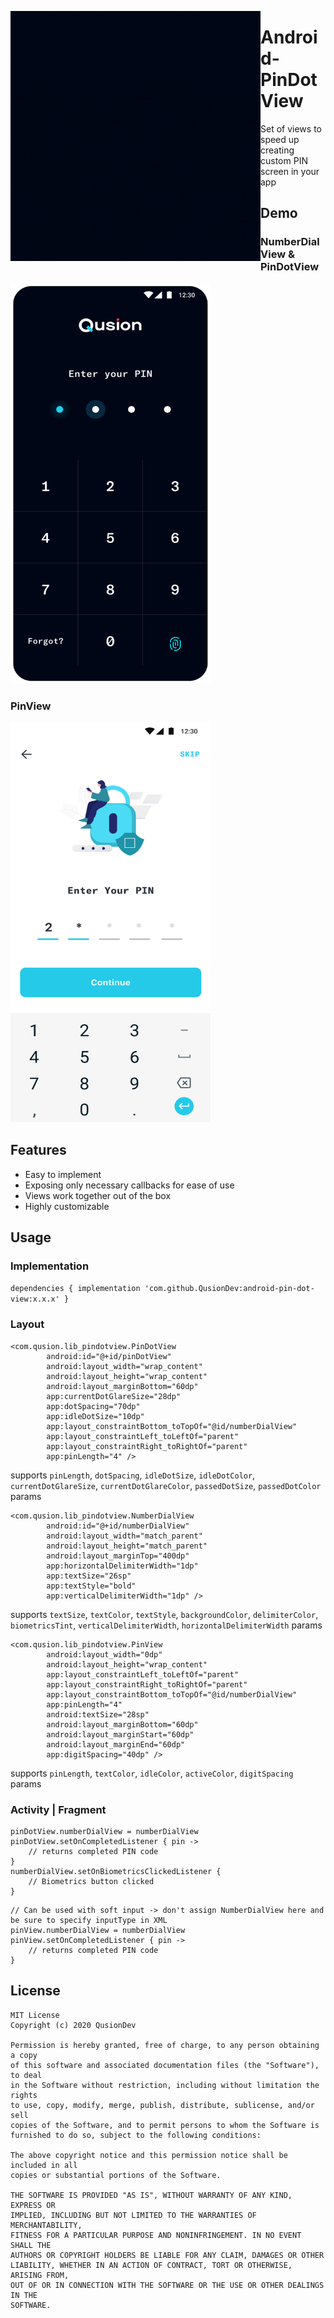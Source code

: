 <p>
<img align="left" width="400" height="400" src="demo.gif" alt="demo" />
<p><h1 align="left">Android-PinDotView</h1></p>
Set of views to speed up creating custom PIN screen in your app
</p>

<p align="left">
<h2> Demo </h2>
<h3> NumberDialView & PinDotView </h3>

<img src="screen-1.png" alt="screen-1" width="320" height="640">
<h3> PinView </h3>

<img src="screen-2.png" alt="screen-2" width="320" height="640">

</p>


## Features
- Easy to implement
- Exposing only necessary callbacks for ease of use
- Views work together out of the box
- Highly customizable

## Usage
### Implementation
`dependencies {
    implementation 'com.github.QusionDev:android-pin-dot-view:x.x.x'
}`

### Layout
```
<com.qusion.lib_pindotview.PinDotView
        android:id="@+id/pinDotView"
        android:layout_width="wrap_content"
        android:layout_height="wrap_content"
        android:layout_marginBottom="60dp"
        app:currentDotGlareSize="28dp"
        app:dotSpacing="70dp"
        app:idleDotSize="10dp"
        app:layout_constraintBottom_toTopOf="@id/numberDialView"
        app:layout_constraintLeft_toLeftOf="parent"
        app:layout_constraintRight_toRightOf="parent"
        app:pinLength="4" />
```
supports `pinLength`, `dotSpacing`, `idleDotSize`, `idleDotColor`, `currentDotGlareSize`, `currentDotGlareColor`, `passedDotSize`, `passedDotColor` params
 
```
<com.qusion.lib_pindotview.NumberDialView
        android:id="@+id/numberDialView"
        android:layout_width="match_parent"
        android:layout_height="match_parent"
        android:layout_marginTop="400dp"
        app:horizontalDelimiterWidth="1dp"
        app:textSize="26sp"
        app:textStyle="bold"
        app:verticalDelimiterWidth="1dp" />
```
supports `textSize`, `textColor`, `textStyle`, `backgroundColor`, `delimiterColor`, `biometricsTint`, `verticalDelimiterWidth`, `horizontalDelimiterWidth` params

``` 
<com.qusion.lib_pindotview.PinView
        android:layout_width="0dp"
        android:layout_height="wrap_content"
        app:layout_constraintLeft_toLeftOf="parent"
        app:layout_constraintRight_toRightOf="parent"
        app:layout_constraintBottom_toTopOf="@id/numberDialView"
        app:pinLength="4"
        android:textSize="28sp"
        android:layout_marginBottom="60dp"
        android:layout_marginStart="60dp"
        android:layout_marginEnd="60dp"
        app:digitSpacing="40dp" />
```
supports `pinLength`, `textColor`, `idleColor`, `activeColor`, `digitSpacing` params

### Activity | Fragment
```
pinDotView.numberDialView = numberDialView
pinDotView.setOnCompletedListener { pin ->
    // returns completed PIN code
}
numberDialView.setOnBiometricsClickedListener {
    // Biometrics button clicked
}
```

```
// Can be used with soft input -> don't assign NumberDialView here and be sure to specify inputType in XML
pinView.numberDialView = numberDialView
pinView.setOnCompletedListener { pin ->
    // returns completed PIN code
}
```

## License
```
MIT License
Copyright (c) 2020 QusionDev

Permission is hereby granted, free of charge, to any person obtaining a copy
of this software and associated documentation files (the "Software"), to deal
in the Software without restriction, including without limitation the rights
to use, copy, modify, merge, publish, distribute, sublicense, and/or sell
copies of the Software, and to permit persons to whom the Software is
furnished to do so, subject to the following conditions:

The above copyright notice and this permission notice shall be included in all
copies or substantial portions of the Software.

THE SOFTWARE IS PROVIDED "AS IS", WITHOUT WARRANTY OF ANY KIND, EXPRESS OR
IMPLIED, INCLUDING BUT NOT LIMITED TO THE WARRANTIES OF MERCHANTABILITY,
FITNESS FOR A PARTICULAR PURPOSE AND NONINFRINGEMENT. IN NO EVENT SHALL THE
AUTHORS OR COPYRIGHT HOLDERS BE LIABLE FOR ANY CLAIM, DAMAGES OR OTHER
LIABILITY, WHETHER IN AN ACTION OF CONTRACT, TORT OR OTHERWISE, ARISING FROM,
OUT OF OR IN CONNECTION WITH THE SOFTWARE OR THE USE OR OTHER DEALINGS IN THE
SOFTWARE.
```

        
